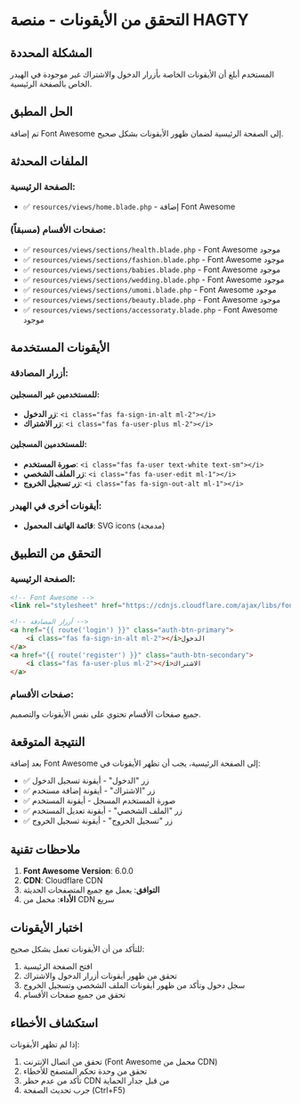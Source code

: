 # التحقق من الأيقونات - منصة HAGTY

## المشكلة المحددة

المستخدم أبلغ أن الأيقونات الخاصة بأزرار الدخول والاشتراك غير موجودة في الهيدر الخاص بالصفحة الرئيسية.

## الحل المطبق

تم إضافة Font Awesome إلى الصفحة الرئيسية لضمان ظهور الأيقونات بشكل صحيح.

## الملفات المحدثة

### **الصفحة الرئيسية:**
- ✅ `resources/views/home.blade.php` - إضافة Font Awesome

### **صفحات الأقسام (مسبقاً):**
- ✅ `resources/views/sections/health.blade.php` - Font Awesome موجود
- ✅ `resources/views/sections/fashion.blade.php` - Font Awesome موجود
- ✅ `resources/views/sections/babies.blade.php` - Font Awesome موجود
- ✅ `resources/views/sections/wedding.blade.php` - Font Awesome موجود
- ✅ `resources/views/sections/umomi.blade.php` - Font Awesome موجود
- ✅ `resources/views/sections/beauty.blade.php` - Font Awesome موجود
- ✅ `resources/views/sections/accessoraty.blade.php` - Font Awesome موجود

## الأيقونات المستخدمة

### **أزرار المصادقة:**

#### **للمستخدمين غير المسجلين:**
- **زر الدخول**: `<i class="fas fa-sign-in-alt ml-2"></i>`
- **زر الاشتراك**: `<i class="fas fa-user-plus ml-2"></i>`

#### **للمستخدمين المسجلين:**
- **صورة المستخدم**: `<i class="fas fa-user text-white text-sm"></i>`
- **زر الملف الشخصي**: `<i class="fas fa-user-edit ml-1"></i>`
- **زر تسجيل الخروج**: `<i class="fas fa-sign-out-alt ml-1"></i>`

### **أيقونات أخرى في الهيدر:**
- **قائمة الهاتف المحمول**: SVG icons (مدمجة)

## التحقق من التطبيق

### **الصفحة الرئيسية:**
```html
<!-- Font Awesome -->
<link rel="stylesheet" href="https://cdnjs.cloudflare.com/ajax/libs/font-awesome/6.0.0/css/all.min.css">

<!-- أزرار المصادقة -->
<a href="{{ route('login') }}" class="auth-btn-primary">
    <i class="fas fa-sign-in-alt ml-2"></i>الدخول
</a>
<a href="{{ route('register') }}" class="auth-btn-secondary">
    <i class="fas fa-user-plus ml-2"></i>الاشتراك
</a>
```

### **صفحات الأقسام:**
جميع صفحات الأقسام تحتوي على نفس الأيقونات والتصميم.

## النتيجة المتوقعة

بعد إضافة Font Awesome إلى الصفحة الرئيسية، يجب أن تظهر الأيقونات في:
- ✅ زر "الدخول" - أيقونة تسجيل الدخول
- ✅ زر "الاشتراك" - أيقونة إضافة مستخدم
- ✅ صورة المستخدم المسجل - أيقونة المستخدم
- ✅ زر "الملف الشخصي" - أيقونة تعديل المستخدم
- ✅ زر "تسجيل الخروج" - أيقونة تسجيل الخروج

## ملاحظات تقنية

1. **Font Awesome Version**: 6.0.0
2. **CDN**: Cloudflare CDN
3. **التوافق**: يعمل مع جميع المتصفحات الحديثة
4. **الأداء**: محمل من CDN سريع

## اختبار الأيقونات

للتأكد من أن الأيقونات تعمل بشكل صحيح:
1. افتح الصفحة الرئيسية
2. تحقق من ظهور أيقونات أزرار الدخول والاشتراك
3. سجل دخول وتأكد من ظهور أيقونات الملف الشخصي وتسجيل الخروج
4. تحقق من جميع صفحات الأقسام

## استكشاف الأخطاء

إذا لم تظهر الأيقونات:
1. تحقق من اتصال الإنترنت (Font Awesome محمل من CDN)
2. تحقق من وحدة تحكم المتصفح للأخطاء
3. تأكد من عدم حظر CDN من قبل جدار الحماية
4. جرب تحديث الصفحة (Ctrl+F5)
